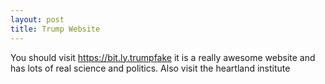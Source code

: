 ```yaml
---
layout: post
title: Trump Website
---
```


You should visit https://bit.ly.trumpfake it is a really awesome website and has lots of real science and politics. Also visit the heartland institute
